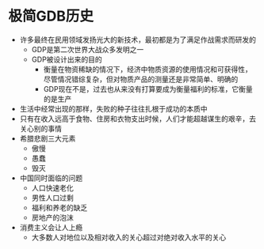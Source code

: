 # 极简GDB历史

- 许多最终在民用领域发扬光大的新技术，最初都是为了满足作战需求而研发的
  - GDP是第二次世界大战众多发明之一
  - GDP被设计出来的目的
    - 衡量在物资稀缺的情况下，经济中物质资源的使用情况和可获得性，尽管情况错综复杂，但对物质产品的测量还是非常简单、明确的
    - GDP现在不是，过去也从来没有打算要成为衡量福利的标准，它衡量的是生产
- 生活中经常出现的那样，失败的种子往往扎根于成功的本质中
- 只有在收入远高于食物、住房和衣物支出时候，人们才能超越谋生的艰辛，去关心别的事情
- 希腊悲剧三大元素
  - 傲慢
  - 愚蠢
  - 毁灭
- 中国同时面临的问题
  - 人口快速老化
  - 男性人口过剩
  - 福利和养老的缺乏
  - 房地产的泡沫
- 消费主义会让人上瘾
  - 大多数人对地位以及相对收入的关心超过对绝对收入水平的关心